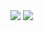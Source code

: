<div style="display:flex; flex-direction:column; align-items:flex-start;">
    <div>
        <img src="https://img.shields.io/badge/Python-3776AB?style=for-the-badge&logo=Python&logoColor=white">
        <img src="https://img.shields.io/badge/cplusplus-00599C?style=for-the-badge&logo=cplusplus&logoColor=white">
    </div>
</div>
